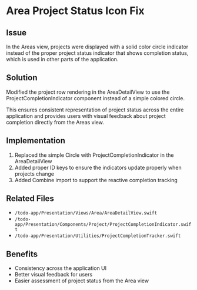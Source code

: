 # Area Project Status Icon Fix

## Issue
In the Areas view, projects were displayed with a solid color circle indicator instead of the proper project status indicator that shows completion status, which is used in other parts of the application.

## Solution
Modified the project row rendering in the AreaDetailView to use the ProjectCompletionIndicator component instead of a simple colored circle.

This ensures consistent representation of project status across the entire application and provides users with visual feedback about project completion directly from the Areas view.

## Implementation
1. Replaced the simple Circle with ProjectCompletionIndicator in the AreaDetailView
2. Added proper ID keys to ensure the indicators update properly when projects change
3. Added Combine import to support the reactive completion tracking

## Related Files
- `/todo-app/Presentation/Views/Area/AreaDetailView.swift`
- `/todo-app/Presentation/Components/Project/ProjectCompletionIndicator.swift`
- `/todo-app/Presentation/Utilities/ProjectCompletionTracker.swift`

## Benefits
- Consistency across the application UI
- Better visual feedback for users
- Easier assessment of project status from the Area view